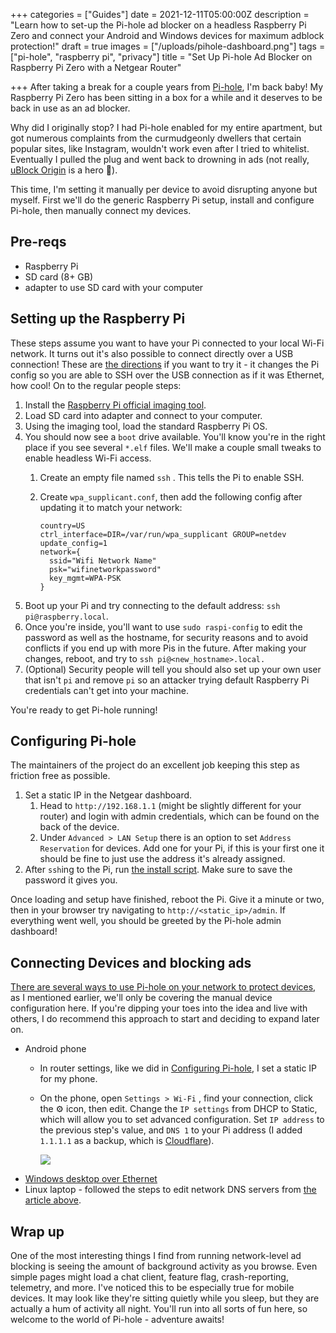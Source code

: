 +++
categories = ["Guides"]
date = 2021-12-11T05:00:00Z
description = "Learn how to set-up the Pi-hole ad blocker on a headless Raspberry Pi Zero and connect your Android and Windows devices for maximum adblock protection!"
draft = true
images = ["/uploads/pihole-dashboard.png"]
tags = ["pi-hole", "raspberry pi", "privacy"]
title = "Set Up Pi-hole Ad Blocker on Raspberry Pi Zero with a Netgear Router"

+++
After taking a break for a couple years from [Pi-hole](https://pi-hole.net), I'm back baby! My Raspberry Pi Zero has been sitting in a box for a while and it deserves to be back in use as an ad blocker.

Why did I originally stop? I had Pi-hole enabled for my entire apartment, but got numerous complaints from the curmudgeonly dwellers that certain popular sites, like Instagram, wouldn't work even after I tried to whitelist. Eventually I pulled the plug and went back to drowning in ads (not really, [uBlock Origin](https://github.com/gorhill/uBlock/wiki/Can-you-trust-uBlock-Origin%3F) is a hero 🦸).

This time, I'm setting it manually per device to avoid disrupting anyone but myself. First we'll do the generic Raspberry Pi setup, install and configure Pi-hole, then manually connect my devices.

## Pre-reqs

* Raspberry Pi
* SD card (8+ GB)
* adapter to use SD card with your computer

## Setting up the Raspberry Pi

These steps assume you want to have your Pi connected to your local Wi-Fi network. It turns out it's also possible to connect directly over a USB connection! These are [the directions](https://howchoo.com/pi/raspberry-pi-gadget-mode) if you want to try it - it changes the Pi config so you are able to SSH over the USB connection as if it was Ethernet, how cool! On to the regular people steps:

1. Install the [Raspberry Pi official imaging tool](https://www.raspberrypi.com/software/).
2. Load SD card into adapter and connect to your computer.
3. Using the imaging tool, load the standard Raspberry Pi OS.
4. You should now see a `boot` drive available. You'll know you're in the right place if you see several `*.elf` files. We'll make a couple small tweaks to enable headless Wi-Fi access.
   1. Create an empty file named `ssh` . This tells the Pi to enable SSH.
   2. Create `wpa_supplicant.conf`, then add the following config after updating it to match your network:

          country=US
          ctrl_interface=DIR=/var/run/wpa_supplicant GROUP=netdev
          update_config=1
          network={
          	ssid="Wifi Network Name"
          	psk="wifinetworkpassword"
          	key_mgmt=WPA-PSK
          }
          
5. Boot up your Pi and try connecting to the default address: `ssh pi@raspberry.local`.
6. Once you're inside, you'll want to use `sudo raspi-config` to edit the password as well as the hostname, for security reasons and to avoid conflicts if you end up with more Pis in the future. After making your changes, reboot, and try to `ssh pi@<new_hostname>.local.`
7. (Optional) Security people will tell you should also set up your own user that isn't `pi` and remove `pi` so an attacker trying default Raspberry Pi credentials can't get into your machine.

You're ready to get Pi-hole running!

## Configuring Pi-hole

The maintainers of the project do an excellent job keeping this step as friction free as possible.

1. Set a static IP in the Netgear dashboard.
   1. Head to `http://192.168.1.1` (might be slightly different for your router) and login with admin credentials, which can be found on the back of the device.
   2. Under `Advanced > LAN Setup` there is an option to set `Address Reservation` for devices. Add one for your Pi, if this is your first one it should be fine to just use the address it's already assigned.
2. After `ssh`ing to the Pi, run [the install script](https://github.com/pi-hole/pi-hole#alternative-install-methods). Make sure to save the password it gives you.

Once loading and setup have finished, reboot the Pi. Give it a minute or two, then in your browser try navigating to `http://<static_ip>/admin`. If everything went well, you should be greeted by the Pi-hole admin dashboard!

## Connecting Devices and blocking ads

[There are several ways to use Pi-hole on your network to protect devices](https://discourse.pi-hole.net/t/how-do-i-configure-my-devices-to-use-pi-hole-as-their-dns-server/245), as I mentioned earlier, we'll only be covering the manual device configuration here. If you're dipping your toes into the idea and live with others, I do recommend this approach to start and deciding to expand later on.

* Android phone
  * In router settings, like we did in [Configuring Pi-hole](#configuring-pi-hole "Configuring Pi-hole"), I set a static IP for my phone.
  * On the phone, open `Settings > Wi-Fi` , find your connection, click the ⚙️ icon, then edit. Change the `IP settings` from DHCP to Static, which will allow you to set advanced configuration. Set `IP address` to the previous step's value, and `DNS 1` to your Pi address (I added `1.1.1.1` as a backup, which is [Cloudflare](https://www.cloudflare.com/learning/dns/what-is-1.1.1.1/)).

    [![](/uploads/android-static-ip.png)](#configuring-pi-hole "Configuring Pi-hole")  
* [Windows desktop over Ethernet](https://www.windowscentral.com/how-change-your-pcs-dns-settings-windows-10)
* Linux laptop - followed the steps to edit network DNS servers from [the article above](https://discourse.pi-hole.net/t/how-do-i-configure-my-devices-to-use-pi-hole-as-their-dns-server/245).

## Wrap up

One of the most interesting things I find from running network-level ad blocking is seeing the amount of background activity as you browse. Even simple pages might load a chat client, feature flag, crash-reporting, telemetry, and more. I've noticed this to be especially true for mobile devices. It may look like they're sitting quietly while you sleep, but they are actually a hum of activity all night. You'll run into all sorts of fun here, so welcome to the world of Pi-hole - adventure awaits!